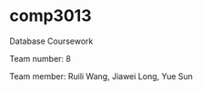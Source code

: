 comp3013
========

Database Coursework

Team number: 8

Team member: Ruili Wang, Jiawei Long, Yue Sun



